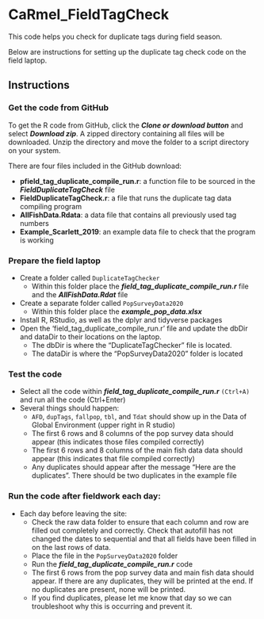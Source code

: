 # CaRmel_FieldTagCheck
This code helps you check for duplicate tags during field season.
 
Below are instructions for setting up the duplicate tag check code on 
the field laptop.
 
## Instructions

### Get the code from GitHub

To get the R code from GitHub, click the ***Clone or download button*** and select ***Download zip***. A zipped directory containing all files will be downloaded.
Unzip the directory and move the folder to a script directory on your system.

There are four files included in the GitHub download:
+ **pfield_tag_duplicate_compile_run.r**: a function file to be sourced in the ***FieldDuplicateTagCheck*** file
+ **FieldDuplicateTagCheck.r**: a file that runs the duplicate tag data compiling program  
+ **AllFishData.Rdata**: a data file that contains all previously used tag numbers
+ **Example_Scarlett_2019**: an example data file to check that the program is working


### Prepare the field laptop

+ Create a folder called `DuplicateTagChecker`
    + Within this folder place the ***field_tag_duplicate_compile_run.r*** file and the ***AllFishData.Rdat*** file
+ Create a separate folder called `PopSurveyData2020`
    + Within this folder place the ***example_pop_data.xlsx***
+ Install R, RStudio, as well as the dplyr and tidyverse packages
+ Open the ‘field_tag_duplicate_compile_run.r’ file and update the dbDir and dataDir to their locations on the laptop.
    + The dbDir is where the “DuplicateTagChecker” file is located.
    + The dataDir is where the “PopSurveyData2020” folder is located

### Test the code

+ Select all the code within ***field_tag_duplicate_compile_run.r*** `(Ctrl+A)` and run all the code (Ctrl+Enter)
+ Several things should happen:
    + `AFD`, `dupTags`, `fallpop`, `tbl`, and `Tdat` should show up in the Data of Global Environment (upper right in R studio)
 	+ The first 6 rows and 8 columns of the pop survey data should appear (this indicates those files compiled correctly)
 	+ The first 6 rows and 8 columns of the main fish data data should appear (this indicates that file compiled correctly)
 	+ Any duplicates should appear after the message “Here are the duplicates”. There should be two duplicates in the example file

### Run the code after fieldwork each day: 
+ Each day before leaving the site:
	+ Check the raw data folder to ensure that each column and row are filled 
	out completely and correctly. Check that autofill has not changed the dates 
	to sequential and that all fields have been filled in on the last rows of data.
 	+ Place the file in the `PopSurveyData2020` folder
 	+ Run the ***field_tag_duplicate_compile_run.r*** code
 	+ The first 6 rows from the pop survey data and main fish data should appear. If there are any duplicates, they will be printed at the end. If no duplicates are present, none will be printed. 
 	+ If you find duplicates, please let me know that day so we can troubleshoot why this is occurring and prevent it. 


